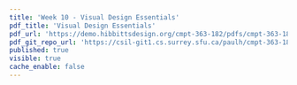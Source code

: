 ```yaml
---
title: 'Week 10 - Visual Design Essentials'
pdf_title: 'Visual Design Essentials'
pdf_url: 'https://demo.hibbittsdesign.org/cmpt-363-182/pdfs/cmpt-363-182-visual-design-essentials.pdf'
pdf_git_repo_url: 'https://csil-git1.cs.surrey.sfu.ca/paulh/cmpt-363-182-slides/blob/master/visual-design-essentials/slides.md'
published: true
visible: true
cache_enable: false
---
```

